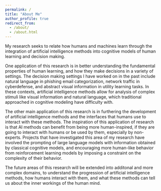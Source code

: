 ```yaml
---
permalink: /
title: "About Me"
author_profile: true
redirect_from: 
  - /about/
  - /about.html
---
```


My research seeks to relate how humans and machines learn through the integration of artificial intelligence methods into cognitive models of human learning and decision making. 

One application of this research is in better understanding the fundamental properties of human learning, and how they make decisions in a variety of settings. The decision making settings I have worked on in the past include natural language in phishing email categorization, network traffic in cyberdefense, and abstract visual information in utility learning tasks. In these contexts, artificial intelligence methods allow for analysis of complex stimuli like visual information and natural language, which traditional approached in cognitive modeling have difficulty with. 

The other main application of this research is in furthering the development of artificial intelligence methods and the interfaces that humans use to interact with these methods. The inspiration of this application of research is that AI methods can benefit from being more human-inspired, if they are going to interact with humans or be used by them, especially by non-experts. Projects that have investigated this area of my research have involved the prompting of large language models with information obtained by classical cognitive models, and encouraging more human-like behavior from reinforcement learning models by imposing a constraint on the complexity of their behavior. 

The future areas of this research will be extended into additonal and more complex domains, to understand the progression of artificial intelligence methods, how humans interact with them, and what these methods can tell us about the inner workings of the human mind. 